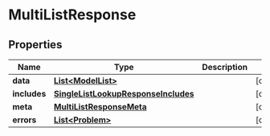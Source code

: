 

# MultiListResponse


## Properties

Name | Type | Description | Notes
------------ | ------------- | ------------- | -------------
**data** | [**List&lt;ModelList&gt;**](ModelList.md) |  |  [optional]
**includes** | [**SingleListLookupResponseIncludes**](SingleListLookupResponseIncludes.md) |  |  [optional]
**meta** | [**MultiListResponseMeta**](MultiListResponseMeta.md) |  |  [optional]
**errors** | [**List&lt;Problem&gt;**](Problem.md) |  |  [optional]



